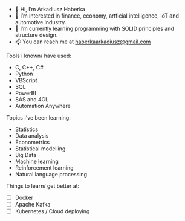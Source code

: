 - 👋 Hi, I’m Arkadiusz Haberka
- 👀 I’m interested in finance, economy, artficial intelligence, IoT and automotive industry.
- 🌱 I’m currently learning programming with SOLID principles and structure design. 
- 📫 You can reach me at haberkaarkadiusz@gmail.com

Tools i known/ have used:
- C, C++, C#
- Python
- VBScript
- SQL
- PowerBI
- SAS and 4GL
- Automation Anywhere

Topics I've been learning:
- Statistics
- Data analysis
- Econometrics
- Statistical modelling
- Big Data
- Machine learning
- Reinforcement learning
- Natural language processing

Things to learn/ get better at:
- [ ] Docker
- [ ] Apache Kafka
- [ ] Kubernetes / Cloud deploying

<!---
HaberkaArkadiusz/HaberkaArkadiusz is a ✨ special ✨ repository because its `README.md` (this file) appears on your GitHub profile.
You can click the Preview link to take a look at your changes.
--->
